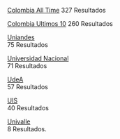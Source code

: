 
[Colombia All Time](https://ui.adsabs.harvard.edu/search/filter_property_fq_property=AND&filter_property_fq_property=property%3A%22refereed%22&fq=%7B!type%3Daqp%20v%3D%24fq_database%7D&fq=%7B!type%3Daqp%20v%3D%24fq_property%7D&fq_database=(*%3A*%20NOT%20database%3A%22physics%22%20NOT%20database%3A%22general%22)&fq_property=(property%3A%22refereed%22)&q=aff%3A%22Colombia%22&sort=date%20desc%2C%20bibcode%20desc&p_=0)   
327 Resultados

[Colombia Ultimos 10](https://ui.adsabs.harvard.edu/search/filter_property_fq_property=AND&filter_property_fq_property=property%3A%22refereed%22&fq=%7B!type%3Daqp%20v%3D%24fq_database%7D&fq=%7B!type%3Daqp%20v%3D%24fq_property%7D&fq_database=(*%3A*%20NOT%20database%3A%22physics%22%20NOT%20database%3A%22general%22)&fq_property=(property%3A%22refereed%22)&q=((aff%3A%22Colombia%22)%20AND%20year%3A2010-2020)&sort=date%20desc%2C%20bibcode%20desc&p_=0)  
260 Resultados

[Uniandes](https://ui.adsabs.harvard.edu/search/filter_property_fq_property=AND&filter_property_fq_property=property%3A%22refereed%22&fq=%7B!type%3Daqp%20v%3D%24fq_database%7D&fq=%7B!type%3Daqp%20v%3D%24fq_property%7D&fq_database=((database%3A%22astronomy%22)%20NOT%20database%3A%22physics%22%20NOT%20database%3A%22general%22)&fq_property=(property%3A%22refereed%22)&q=(aff%3A%22Colombia%22%20AND%20aff%3A%22Universidad%20de%20los%20Andes%22)%20OR%20aff_id%3AA03106&sort=date%20desc%2C%20bibcode%20desc&p_=0)   
75 Resultados

[Universidad Nacional](https://ui.adsabs.harvard.edu/search/filter_property_fq_property=AND&filter_property_fq_property=property%3A%22refereed%22&fq=%7B!type%3Daqp%20v%3D%24fq_database%7D&fq=%7B!type%3Daqp%20v%3D%24fq_property%7D&fq_database=((database%3A%22astronomy%22)%20NOT%20database%3A%22physics%22%20NOT%20database%3A%22general%22)&fq_property=(property%3A%22refereed%22)&q=(aff%3A%22Colombia%22%20AND%20aff%3A%22Universidad%20Nacional%20de%20Colombia%22)%20OR%20aff_id%3AA03115&sort=date%20desc%2C%20bibcode%20desc&p_=0)   
71 Resultados 

[UdeA](https://ui.adsabs.harvard.edu/search/filter_property_fq_property=AND&filter_property_fq_property=property%3A%22refereed%22&fq=%7B!type%3Daqp%20v%3D%24fq_database%7D&fq=%7B!type%3Daqp%20v%3D%24fq_property%7D&fq_database=((database%3A%22astronomy%22)%20NOT%20database%3A%22physics%22%20NOT%20database%3A%22general%22)&fq_property=(property%3A%22refereed%22)&q=(aff%3A%22Colombia%22%20AND%20aff%3A%22Universidad%20de%20Antioquia%22%20)%20OR%20aff_id%3AA03104%09&sort=date%20desc%2C%20bibcode%20desc&p_=0)   
57 Resultados

[UIS](https://ui.adsabs.harvard.edu/search/filter_property_fq_property=AND&filter_property_fq_property=property%3A%22refereed%22&fq=%7B!type%3Daqp%20v%3D%24fq_database%7D&fq=%7B!type%3Daqp%20v%3D%24fq_property%7D&fq_database=((database%3A%22astronomy%22)%20NOT%20database%3A%22physics%22%20NOT%20database%3A%22general%22)&fq_property=(property%3A%22refereed%22)&q=(aff%3A%22Colombia%22%20AND%20aff%3A%22Universidad%20Industrial%20de%20Santander%22)%20OR%20aff_id%3AA03114&sort=date%20desc%2C%20bibcode%20desc&p_=0)   
40 Resultados 

[Univalle](https://ui.adsabs.harvard.edu/search/filter_property_fq_property=AND&filter_property_fq_property=property%3A%22refereed%22&fq=%7B!type%3Daqp%20v%3D%24fq_database%7D&fq=%7B!type%3Daqp%20v%3D%24fq_property%7D&fq_database=((database%3A%22astronomy%22)%20NOT%20database%3A%22physics%22%20NOT%20database%3A%22general%22)&fq_property=(property%3A%22refereed%22)&q=(aff%3A%22Colombia%22%20AND%20aff%3A%22Universidad%20del%20Valle%22)%20OR%20aff_id%3A%20A03111&sort=date%20desc%2C%20bibcode%20desc&p_=0)  
8 Resultados.
